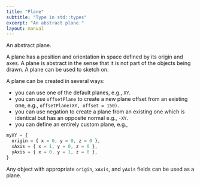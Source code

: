 ```yaml
---
title: "Plane"
subtitle: "Type in std::types"
excerpt: "An abstract plane."
layout: manual
---
```


An abstract plane.

A plane has a position and orientation in space defined by its origin and axes. A plane is abstract
in the sense that it is not part of the objects being drawn. A plane can be used to sketch on.

A plane can be created in several ways:
- you can use one of the default planes, e.g., `XY`.
- you can use `offsetPlane` to create a new plane offset from an existing one, e.g., `offsetPlane(XY, offset = 150)`.
- you can use negation to create a plane from an existing one which is identical but has an opposite normal
e.g., `-XY`.
- you can define an entirely custom plane, e.g.,

```js
myXY = {
  origin = { x = 0, y = 0, z = 0 },
  xAxis = { x = 1, y = 0, z = 0 },
  yAxis = { x = 0, y = 1, z = 0 },
}
```

Any object with appropriate `origin`, `xAxis`, and `yAxis` fields can be used as a plane.



